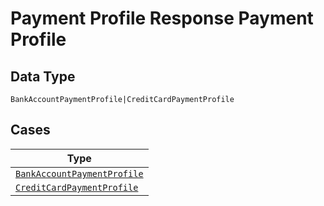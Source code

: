 
# Payment Profile Response Payment Profile

## Data Type

`BankAccountPaymentProfile|CreditCardPaymentProfile`

## Cases

| Type |
|  --- |
| [`BankAccountPaymentProfile`](../../../doc/models/bank-account-payment-profile.md) |
| [`CreditCardPaymentProfile`](../../../doc/models/credit-card-payment-profile.md) |

